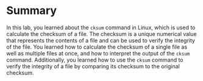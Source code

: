 # Summary

In this lab, you learned about the `cksum` command in Linux, which is used to calculate the checksum of a file. The checksum is a unique numerical value that represents the contents of a file and can be used to verify the integrity of the file. You learned how to calculate the checksum of a single file as well as multiple files at once, and how to interpret the output of the `cksum` command. Additionally, you learned how to use the `cksum` command to verify the integrity of a file by comparing its checksum to the original checksum.

